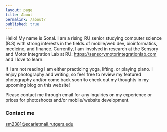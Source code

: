 ```yaml
---
layout: page
title: About
permalink: /about/
published: true
---
```


Hello! My name is Sonal. I am a rising RU senior studying computer science (B.S) with strong interests in the fields of mobile/web dev, bioinformatics, medicine, and finance. 
Currently, I am involved in research at the Sensory and Motor Integration Lab at RU: https://sensorymotorintegrationlab.com and I love to learn. 

If I am not reading I am either practicing yoga, lifting, or playing piano. 
I enjoy photography and writing, so feel free to review my featured photography and/or come back soon to check out my thoughts in my upcoming blog on this website!



Please contact me through email for any inquiries on my experience or prices for photoshoots and/or mobile/website development. 

### Contact me

[sm2381@scarletmail.rutgers.edu](mailto:sm2381@scarletmail.rutgers.edu)
